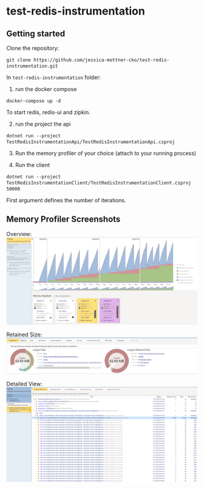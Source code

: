 # test-redis-instrumentation

## Getting started

Clone the repository:
```
git clone https://github.com/jessica-mottner-cko/test-redis-instrumentation.git
```

In `test-redis-instrumentation` folder:

1) run the docker compose 

```
docker-compose up -d
```

To start redis, redis-ui and zipkin.

2) run the project the api

```
dotnet run --project TestRedisInstrumentationApi/TestRedisInstrumentationApi.csproj
```

3) Run the memory profiler of your choice (attach to your running process)


4) Run the client

```
dotnet run --project TestRedisInstrumentationClient/TestRedisInstrumentationClient.csproj 50000
```

First argument defines the number of iterations.

## Memory Profiler Screenshots

Overview:
![](images/dotmemory-overview.png)

Retained Size:
![](images/dotmemory-retainedsize.png)

Detailed View:
![](images/dotmemory-buckets.png)

